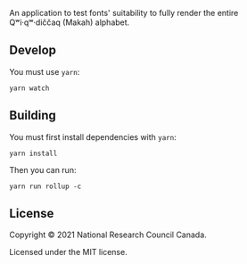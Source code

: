 An application to test fonts' suitability to fully render the
entire Qʷi·qʷ·diččaq (Makah) alphabet.

Develop
-------

You must use `yarn`:

    yarn watch

Building
--------

You must first install dependencies with `yarn`:

    yarn install

Then you can run:

    yarn run rollup -c

License
-------

Copyright © 2021 National Research Council Canada.

Licensed under the MIT license.
